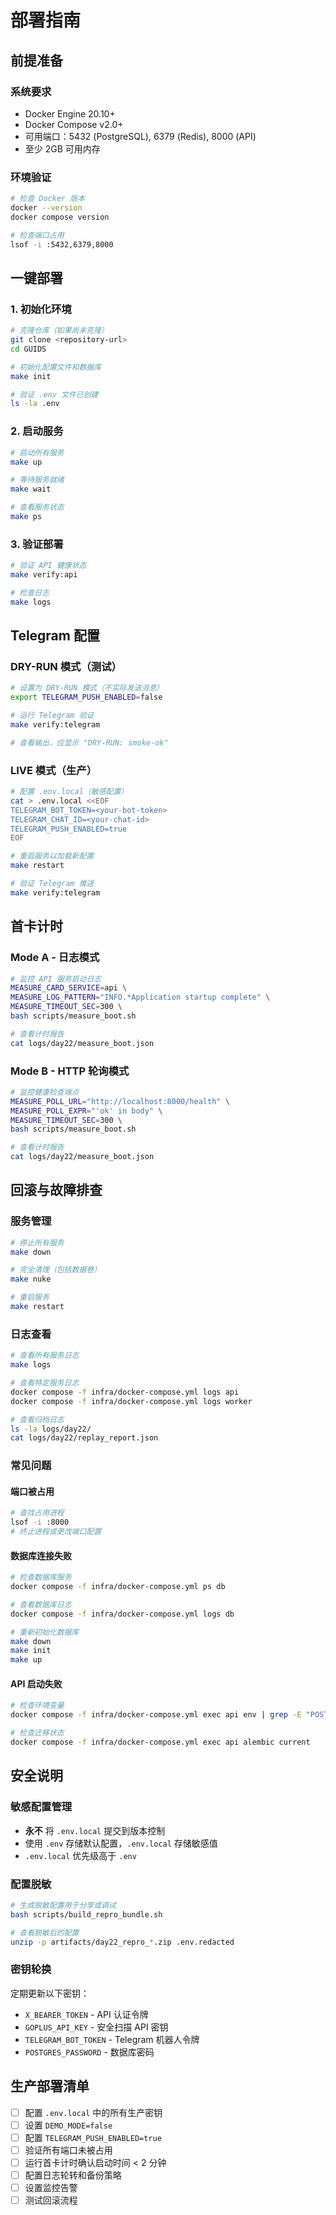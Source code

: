 # 部署指南

## 前提准备

### 系统要求
- Docker Engine 20.10+
- Docker Compose v2.0+
- 可用端口：5432 (PostgreSQL), 6379 (Redis), 8000 (API)
- 至少 2GB 可用内存

### 环境验证
```bash
# 检查 Docker 版本
docker --version
docker compose version

# 检查端口占用
lsof -i :5432,6379,8000
```

## 一键部署

### 1. 初始化环境
```bash
# 克隆仓库（如果尚未克隆）
git clone <repository-url>
cd GUIDS

# 初始化配置文件和数据库
make init

# 验证 .env 文件已创建
ls -la .env
```

### 2. 启动服务
```bash
# 启动所有服务
make up

# 等待服务就绪
make wait

# 查看服务状态
make ps
```

### 3. 验证部署
```bash
# 验证 API 健康状态
make verify:api

# 检查日志
make logs
```

## Telegram 配置

### DRY-RUN 模式（测试）
```bash
# 设置为 DRY-RUN 模式（不实际发送消息）
export TELEGRAM_PUSH_ENABLED=false

# 运行 Telegram 验证
make verify:telegram

# 查看输出，应显示 "DRY-RUN: smoke-ok"
```

### LIVE 模式（生产）
```bash
# 配置 .env.local（敏感配置）
cat > .env.local <<EOF
TELEGRAM_BOT_TOKEN=<your-bot-token>
TELEGRAM_CHAT_ID=<your-chat-id>
TELEGRAM_PUSH_ENABLED=true
EOF

# 重启服务以加载新配置
make restart

# 验证 Telegram 推送
make verify:telegram
```

## 首卡计时

### Mode A - 日志模式
```bash
# 监控 API 服务启动日志
MEASURE_CARD_SERVICE=api \
MEASURE_LOG_PATTERN="INFO.*Application startup complete" \
MEASURE_TIMEOUT_SEC=300 \
bash scripts/measure_boot.sh

# 查看计时报告
cat logs/day22/measure_boot.json
```

### Mode B - HTTP 轮询模式
```bash
# 监控健康检查端点
MEASURE_POLL_URL="http://localhost:8000/health" \
MEASURE_POLL_EXPR="'ok' in body" \
MEASURE_TIMEOUT_SEC=300 \
bash scripts/measure_boot.sh

# 查看计时报告
cat logs/day22/measure_boot.json
```

## 回滚与故障排查

### 服务管理
```bash
# 停止所有服务
make down

# 完全清理（包括数据卷）
make nuke

# 重启服务
make restart
```

### 日志查看
```bash
# 查看所有服务日志
make logs

# 查看特定服务日志
docker compose -f infra/docker-compose.yml logs api
docker compose -f infra/docker-compose.yml logs worker

# 查看归档日志
ls -la logs/day22/
cat logs/day22/replay_report.json
```

### 常见问题

#### 端口被占用
```bash
# 查找占用进程
lsof -i :8000
# 终止进程或更改端口配置
```

#### 数据库连接失败
```bash
# 检查数据库服务
docker compose -f infra/docker-compose.yml ps db

# 查看数据库日志
docker compose -f infra/docker-compose.yml logs db

# 重新初始化数据库
make down
make init
make up
```

#### API 启动失败
```bash
# 检查环境变量
docker compose -f infra/docker-compose.yml exec api env | grep -E "POSTGRES|REDIS"

# 检查迁移状态
docker compose -f infra/docker-compose.yml exec api alembic current
```

## 安全说明

### 敏感配置管理
- **永不** 将 `.env.local` 提交到版本控制
- 使用 `.env` 存储默认配置，`.env.local` 存储敏感值
- `.env.local` 优先级高于 `.env`

### 配置脱敏
```bash
# 生成脱敏配置用于分享或调试
bash scripts/build_repro_bundle.sh

# 查看脱敏后的配置
unzip -p artifacts/day22_repro_*.zip .env.redacted
```

### 密钥轮换
定期更新以下密钥：
- `X_BEARER_TOKEN` - API 认证令牌
- `GOPLUS_API_KEY` - 安全扫描 API 密钥
- `TELEGRAM_BOT_TOKEN` - Telegram 机器人令牌
- `POSTGRES_PASSWORD` - 数据库密码

## 生产部署清单

- [ ] 配置 `.env.local` 中的所有生产密钥
- [ ] 设置 `DEMO_MODE=false`
- [ ] 配置 `TELEGRAM_PUSH_ENABLED=true`
- [ ] 验证所有端口未被占用
- [ ] 运行首卡计时确认启动时间 < 2 分钟
- [ ] 配置日志轮转和备份策略
- [ ] 设置监控告警
- [ ] 测试回滚流程